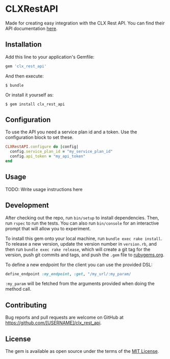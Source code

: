 # CLXRestAPI
Made for creating easy integration with the CLX Rest API.
You can find their API documentation [here](https://www.clxcommunications.com/docs/sms/http-rest.html).
## Installation

Add this line to your application's Gemfile:

```ruby
gem 'clx_rest_api'
```

And then execute:

    $ bundle

Or install it yourself as:

    $ gem install clx_rest_api

## Configuration
To use the API you need a service plan id and a token.
Use the configuration block to set these.

```ruby
CLXRestAPI.configure do |config|
  config.service_plan_id = "my_service_plan_id"
  config.api_token = "my_api_token"
end
```

## Usage

TODO: Write usage instructions here

## Development

After checking out the repo, run `bin/setup` to install dependencies. Then, run `rspec` to run the tests. You can also run `bin/console` for an interactive prompt that will allow you to experiment.

To install this gem onto your local machine, run `bundle exec rake install`. To release a new version, update the version number in `version.rb`, and then run `bundle exec rake release`, which will create a git tag for the version, push git commits and tags, and push the `.gem` file to [rubygems.org](https://rubygems.org).

To define a new endpoint for the client you can use the provided DSL:
```ruby
define_endpoint :my_endpoint, :get, "/my_url/:my_param/
```

`:my_param` will be fetched from the arguments provided when doing the method call.

## Contributing

Bug reports and pull requests are welcome on GitHub at https://github.com/[USERNAME]/clx_rest_api.

## License

The gem is available as open source under the terms of the [MIT License](https://opensource.org/licenses/MIT).
